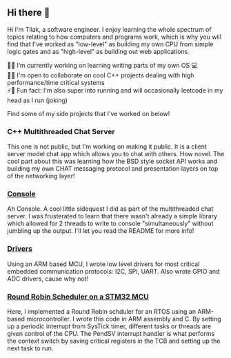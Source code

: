## Hi there 👋


Hi I'm Tilak, a software engineer. I enjoy learning the whole spectrum of topics relating to how computers and programs work, which is why you will find that I've worked as "low-level" as building my own CPU from simple logic gates and as "high-level" as building out web applications.

🔭🌱 I’m currently working on learning writing parts of my own OS 💻                                   <br/>
👯👯 I'm open to collaborate on cool C++ projects dealing with high performance/time critical systems  <br/>
⚡🥳 Fun fact: I'm also super into running and will occasionally leetcode in my head as I run (joking) <br/>


Find some of my side projects that I've worked on below!

### C++ Multithreaded Chat Server
This one is not public, but I'm working on making it public. It is a client server model chat app which allows you to chat with others. 
How novel. The cool part about this was learning how the BSD style socket API works and building my own CHAT messaging protocol and presentation layers on
top of the networking layer!

### [Console](https://github.com/tilakG7/console)
Ah Console. A cool little sidequest I did as part of the multithreaded chat server. I was frusterated to learn that there wasn't
already a simple library which allowed for 2 threads to write to console "simultaneously" without jumbling up the output.
I'll let you read the README for more info!

### [Drivers](https://github.com/tilakG7/stm32l4_communication_drivers)
Using an ARM based MCU, I wrote low level drivers for most critical embedded communication protocols: I2C, SPI, UART. Also wrote GPIO and ADC drivers, cause why not!

### [Round Robin Scheduler on a STM32 MCU](https://github.com/tilakG7/stm32_round_robin_scheduler/tree/main)
Here, I implemented a Round Robin schduler for an RTOS using an ARM-based microcontroller. I wrote this code in ARM assembly and C. 
By setting up a periodic interrupt from SysTick timer, different tasks or threads are given control of the CPU. 
The PendSV interrupt handler is what performs the context switch by saving critical registers in the TCB and setting up the next task to run.




<!--
**tilakG7/tilakg7** is a ✨ _special_ ✨ repository because its `README.md` (this file) appears on your GitHub profile.

Here are some ideas to get you started:

- 🔭 I’m currently working on ...
- 🌱 I’m currently learning ...
- 👯 I’m looking to collaborate on ...
- 🤔 I’m looking for help with ...
- 💬 Ask me about ...
- 📫 How to reach me: ...
- 😄 Pronouns: ...
- ⚡ Fun fact: ...
-->
